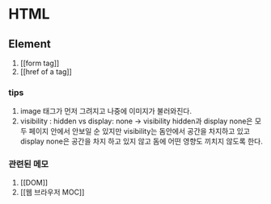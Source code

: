 

# HTML

## Element
1. [[form tag]]
2. [[href of a tag]]

### tips
1. image 태그가 먼저 그려지고 나중에 이미지가 불러와진다. 
2. visibility : hidden vs display: none
-> visibility hidden과 display none은 모두 페이지 안에서 안보일 순 있지만 visibility는 돔안에서 공간을 차지하고 있고 display none은 공간을 차지 하고 있지 않고 돔에 어떤 영향도 끼치지 않도록 한다. 

### 관련된 메모
1. [[DOM]]
2. [[웹 브라우저 MOC]]

